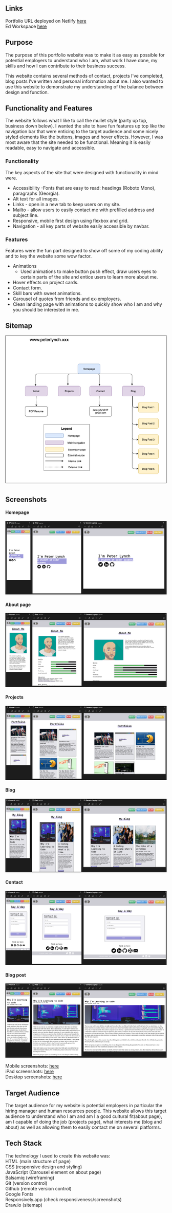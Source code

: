Links
------
Portfolio URL deployed on Netlify [here](https://peter-lynch.netlify.app/index.html)<br>
Ed Workspace [here](https://edstem.org/courses/4464/workspaces/pKAuXdXPXw4xGq6gGQwV83bfVxRoiQsc)<br>


Purpose
------
The purpose of this portfolio website was to make it as easy as possible for potential employers to understand who I am, what work I have done, my skills and how I can contribute to their business success.

This website contains several methods of contact, projects I’ve completed, blog posts I’ve written and personal information about me. I also wanted to use this website to demonstrate my understanding of the balance between design and function.

Functionality and Features
------
The website follows what I like to call the mullet style (party up top, business down below). I wanted the site to have fun features up top like the navigation bar that were enticing to the target audience and some nicely styled elements like the buttons, images and hover effects. However, I was most aware that the site needed to be functional. Meaning it is easily readable, easy to navigate and accessible.

### Functionality
The key aspects of the site that were designed with functionality in mind were.
- Accessibility
    -Fonts that are easy to read: headings (Roboto Mono), paragraphs (Georgia).
- Alt text for all images.
- Links - open in a new tab to keep users on my site.
- Mailto - allow users to easily contact me with prefilled address and subject line.
- Responsive, mobile first design using flexbox and grid.
- Navigation - all key parts of website easily accessible by navbar.

### Features
Features were the fun part designed to show off some of my coding ability and to key the website some wow factor.
- Animations
    - Used animations to make button push effect, draw users eyes to certain parts of the site and entice users to learn more about me.
- Hover effects on project cards.
- Contact form.
- Skill bars with sweet animations.
- Carousel of quotes from friends and ex-employers.
- Clean landing page with animations to quickly show who I am and why you should be interested in me.

Sitemap
------
![site map for Portfolio](sitemap.png)

Screenshots
------
#### Homepage
![Homepage screenshots | Mobile | iPad | Desktop](Pages-screenshots/homepage-screenshot.png)
#### About page
![About page screenshots | Mobile | iPad | Desktop](Pages-screenshots/about-screenshot.png)
#### Projects
![Projects page screenshots | Mobile | iPad | Desktop](Pages-screenshots/projects-screenshot.png)
#### Blog
![Blog page screenshots | Mobile | iPad | Desktop](Pages-screenshots/blog-screenshot.png)
#### Contact
![Contact page screenshots | Mobile | iPad | Desktop](Pages-screenshots/contact-screenshot.png)
#### Blog post
![Blog post page screenshots | Mobile | iPad | Desktop](Pages-screenshots/blog-post-screenshot.png)

Mobile screenshots: [here](/Mobile-screenshots)<br>
iPad screenshots: [here](/iPad-screenshots)<br>
Desktop screenshots: [here](/Desktop)<br>

Target Audience
------
The target audience for my website is potential employers in particular the hiring manager and human resources people. This website allows this target audience to understand who I am and am I a good cultural fit(about page), am I capable of doing the job (projects page), what interests me (blog and about) as well as allowing them to easily contact me on several
platforms.

Tech Stack
------
The technology I used to create this website was:<br>
HTML (main structure of page)<br>
CSS (responsive design and styling)<br>
JavaScript (Carousel element on about page)<br>
Balsamiq (wireframing)<br>
Git (version control)<br>
Github (remote version control)<br>
Google Fonts<br>
Responsively.app (check responsiveness/screenshots)<br>
Draw.io (sitemap)<br>
